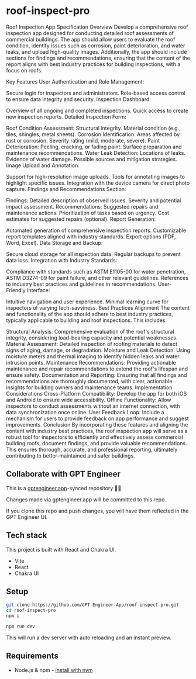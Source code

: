 # roof-inspect-pro

Roof Inspection App Specification
Overview
Develop a comprehensive roof inspection app designed for conducting detailed roof assessments of commercial buildings. The app should allow users to evaluate the roof condition, identify issues such as corrosion, paint deterioration, and water leaks, and upload high-quality images. Additionally, the app should include sections for findings and recommendations, ensuring that the content of the report aligns with best industry practices for building inspections, with a focus on roofs.

Key Features
User Authentication and Role Management:

Secure login for inspectors and administrators.
Role-based access control to ensure data integrity and security.
Inspection Dashboard:

Overview of all ongoing and completed inspections.
Quick access to create new inspection reports.
Detailed Inspection Form:

Roof Condition Assessment:
Structural integrity.
Material condition (e.g., tiles, shingles, metal sheets).
Corrosion Identification:
Areas affected by rust or corrosion.
Severity rating (mild, moderate, severe).
Paint Deterioration:
Peeling, cracking, or fading paint.
Surface preparation and maintenance recommendations.
Water Leak Detection:
Locations of leaks.
Evidence of water damage.
Possible sources and mitigation strategies.
Image Upload and Annotation:

Support for high-resolution image uploads.
Tools for annotating images to highlight specific issues.
Integration with the device camera for direct photo capture.
Findings and Recommendations Section:

Findings:
Detailed description of observed issues.
Severity and potential impact assessment.
Recommendations:
Suggested repairs and maintenance actions.
Prioritization of tasks based on urgency.
Cost estimates for suggested repairs (optional).
Report Generation:

Automated generation of comprehensive inspection reports.
Customizable report templates aligned with industry standards.
Export options (PDF, Word, Excel).
Data Storage and Backup:

Secure cloud storage for all inspection data.
Regular backups to prevent data loss.
Integration with Industry Standards:

Compliance with standards such as ASTM E1105-00 for water penetration, ASTM D3274-09 for paint failure, and other relevant guidelines.
References to industry best practices and guidelines in recommendations.
User-Friendly Interface:

Intuitive navigation and user experience.
Minimal learning curve for inspectors of varying tech-savviness.
Best Practices Alignment
The content and functionality of the app should adhere to best industry practices, typically applicable to building and roof inspections. This includes:

Structural Analysis: Comprehensive evaluation of the roof's structural integrity, considering load-bearing capacity and potential weaknesses.
Material Assessment: Detailed inspection of roofing materials to detect signs of aging, damage, or degradation.
Moisture and Leak Detection: Using moisture meters and thermal imaging to identify hidden leaks and water intrusion points.
Maintenance Recommendations: Providing actionable maintenance and repair recommendations to extend the roof's lifespan and ensure safety.
Documentation and Reporting: Ensuring that all findings and recommendations are thoroughly documented, with clear, actionable insights for building owners and maintenance teams.
Implementation Considerations
Cross-Platform Compatibility: Develop the app for both iOS and Android to ensure wide accessibility.
Offline Functionality: Allow inspectors to conduct assessments without an internet connection, with data synchronization once online.
User Feedback Loop: Include a mechanism for users to provide feedback on app performance and suggest improvements.
Conclusion
By incorporating these features and aligning the content with industry best practices, the roof inspection app will serve as a robust tool for inspectors to efficiently and effectively assess commercial building roofs, document findings, and provide valuable recommendations. This ensures thorough, accurate, and professional reporting, ultimately contributing to better-maintained and safer buildings.

## Collaborate with GPT Engineer

This is a [gptengineer.app](https://gptengineer.app)-synced repository 🌟🤖

Changes made via gptengineer.app will be committed to this repo.

If you clone this repo and push changes, you will have them reflected in the GPT Engineer UI.

## Tech stack

This project is built with React and Chakra UI.

- Vite
- React
- Chakra UI

## Setup

```sh
git clone https://github.com/GPT-Engineer-App/roof-inspect-pro.git
cd roof-inspect-pro
npm i
```

```sh
npm run dev
```

This will run a dev server with auto reloading and an instant preview.

## Requirements

- Node.js & npm - [install with nvm](https://github.com/nvm-sh/nvm#installing-and-updating)
